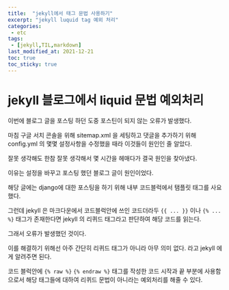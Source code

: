 ```yaml
---
title:  "jekyll에서 태그 문법 사용하기"
excerpt: "jekyll luquid tag 예외 처리"
categories:
 - etc
tags:
 - [jekyll,TIL,markdown]
last_modified_at: 2021-12-21
toc: true
toc_sticky: true
---
```


# jekyll  블로그에서 liquid 문법 예외처리





이번에 블로그 글을 포스팅 하던 도중 포스틴이 되지 않는 오류가 발생했다.



마침 구글 서치 콘솔을 위해 sitemap.xml 을 세팅하고 댓글을 추가하기 위해 config.yml 의 몇몇 설정사항을 수정했을 때라 이것들이 원인인 줄 알았다.



잘못 생각해도 한참 잘못 생각해서 몇 시간을 헤매다가 결국 원인을 찾아냈다.



이유는 설정을 바꾸고 포스팅 했던 블로그 글이 원인이었다.



해당 글에는 django에 대한 포스팅을 하기 위해 내부 코드블럭에서 탬플릿 태그를 사요했다.



그런데 jekyll 은 마크다운에서 코드블럭안에 쓰인 코드더라두 `{{ ... }}` 이나 `{% ... %}` 태그가 존재한다면 jekyll 의 리퀴드 태그라고 판단하여 해당 코드를 읽는다.



그래서 오류가 발생했던 것이다.



이를 해결하기 위해선 아주 간단히 리퀴드 태그가 아니라 아무 의미 없다. 라고 jekyll 에게 알려주면 된다.



코드 블럭안에 `{% raw %}` `{% endraw %}` 태그를 작성한 코드 시작과 끝 부분에 사용함으로서 해당 태그들에 대하여 리퀴드 문법이 아니라는 예외처리를 해줄 수 있다.



 